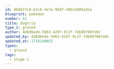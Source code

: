 ```yaml
---
id: 0b8827c8-b3c6-4e7a-99df-49b2a089ad5a
blueprint: pokemon
number: 51
title: Dugtrio
type_1: ground
author: 4d8d6ede-5963-429f-9c2f-74b897007e0c
updated_by: 4d8d6ede-5963-429f-9c2f-74b897007e0c
updated_at: 1716140052
types:
  - ground
tags:
  - stage-1
---
```

